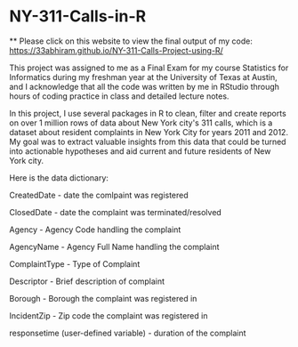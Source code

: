 # NY-311-Calls-in-R
** Please click on this website to view the final output of my code: https://33abhiram.github.io/NY-311-Calls-Project-using-R/

This project was assigned to me as a Final Exam for my course Statistics for Informatics during my freshman year at the University of Texas at Austin, and I acknowledge that all the code was written by me in RStudio through hours of coding practice in class and detailed lecture notes.

In this project, I use several packages in R to clean, filter and create reports on over 1 million rows of data about New York city's 311 calls, which is a dataset about resident complaints in New York City for years 2011 and 2012. My goal was to extract valuable insights from this data that could be turned into actionable hypotheses and aid current and future residents of New York city.

Here is the data dictionary:

CreatedDate - date the comlpaint was registered

ClosedDate - date the complaint was terminated/resolved

Agency - Agency Code handling the complaint

AgencyName - Agency Full Name handling the complaint

ComplaintType - Type of Complaint

Descriptor - Brief description of complaint

Borough - Borough the complaint was registered in

IncidentZip - Zip code the complaint was registered in

responsetime (user-defined variable) - duration of the complaint
